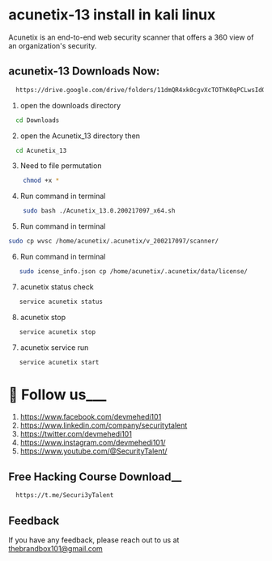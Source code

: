 
# acunetix-13 install in kali linux 

Acunetix is an end-to-end web security scanner that offers a 360 view of an organization's security.



## acunetix-13 Downloads Now:

```bash
  https://drive.google.com/drive/folders/11dmQR4xk0cgvXcTOThK0qPCLwsIdOtIm?usp=sharing
```

1. open the downloads directory

```bash
  cd Downloads
```

2. open the Acunetix_13 directory then
```bash
  cd Acunetix_13
```

3. Need to file permutation

```bash
    chmod +x *
```
4. Run command in terminal

```bash
    sudo bash ./Acunetix_13.0.200217097_x64.sh
```
5. Run command in terminal

```bash
sudo cp wvsc /home/acunetix/.acunetix/v_200217097/scanner/
```
6. Run command in terminal

```bash
   sudo icense_info.json cp /home/acunetix/.acunetix/data/license/
```
7. acunetix status check

```bash
   service acunetix status 
```
8. acunetix stop

```bash
   service acunetix stop 
```
7. acunetix service run

```bash
   service acunetix start
```

# 🚀 Follow us___
1. https://www.facebook.com/devmehedi101
2. https://www.linkedin.com/company/securitytalent   
3. https://twitter.com/devmehedi101
4. https://www.instagram.com/devmehedi101/
5. https://www.youtube.com/@SecurityTalent/ 



## Free Hacking Course Download__
```bash
  https://t.me/Securi3yTalent
```


## Feedback

If you have any feedback, please reach out to us at thebrandbox101@gmail.com
